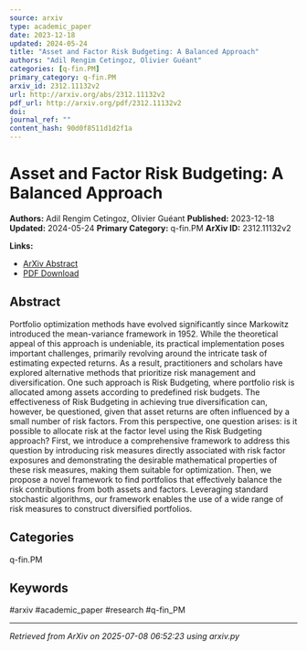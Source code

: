 ```yaml
---
source: arxiv
type: academic_paper
date: 2023-12-18
updated: 2024-05-24
title: "Asset and Factor Risk Budgeting: A Balanced Approach"
authors: "Adil Rengim Cetingoz, Olivier Guéant"
categories: [q-fin.PM]
primary_category: q-fin.PM
arxiv_id: 2312.11132v2
url: http://arxiv.org/abs/2312.11132v2
pdf_url: http://arxiv.org/pdf/2312.11132v2
doi:
journal_ref: ""
content_hash: 90d0f8511d1d2f1a
---
```


# Asset and Factor Risk Budgeting: A Balanced Approach

**Authors:** Adil Rengim Cetingoz, Olivier Guéant
**Published:** 2023-12-18
**Updated:** 2024-05-24
**Primary Category:** q-fin.PM
**ArXiv ID:** 2312.11132v2

**Links:**
- [ArXiv Abstract](http://arxiv.org/abs/2312.11132v2)
- [PDF Download](http://arxiv.org/pdf/2312.11132v2)


## Abstract

Portfolio optimization methods have evolved significantly since Markowitz
introduced the mean-variance framework in 1952. While the theoretical appeal of
this approach is undeniable, its practical implementation poses important
challenges, primarily revolving around the intricate task of estimating
expected returns. As a result, practitioners and scholars have explored
alternative methods that prioritize risk management and diversification. One
such approach is Risk Budgeting, where portfolio risk is allocated among assets
according to predefined risk budgets. The effectiveness of Risk Budgeting in
achieving true diversification can, however, be questioned, given that asset
returns are often influenced by a small number of risk factors. From this
perspective, one question arises: is it possible to allocate risk at the factor
level using the Risk Budgeting approach? First, we introduce a comprehensive
framework to address this question by introducing risk measures directly
associated with risk factor exposures and demonstrating the desirable
mathematical properties of these risk measures, making them suitable for
optimization. Then, we propose a novel framework to find portfolios that
effectively balance the risk contributions from both assets and factors.
Leveraging standard stochastic algorithms, our framework enables the use of a
wide range of risk measures to construct diversified portfolios.

## Categories

q-fin.PM





## Keywords

#arxiv #academic_paper #research #q-fin_PM

---
*Retrieved from ArXiv on 2025-07-08 06:52:23 using arxiv.py*
